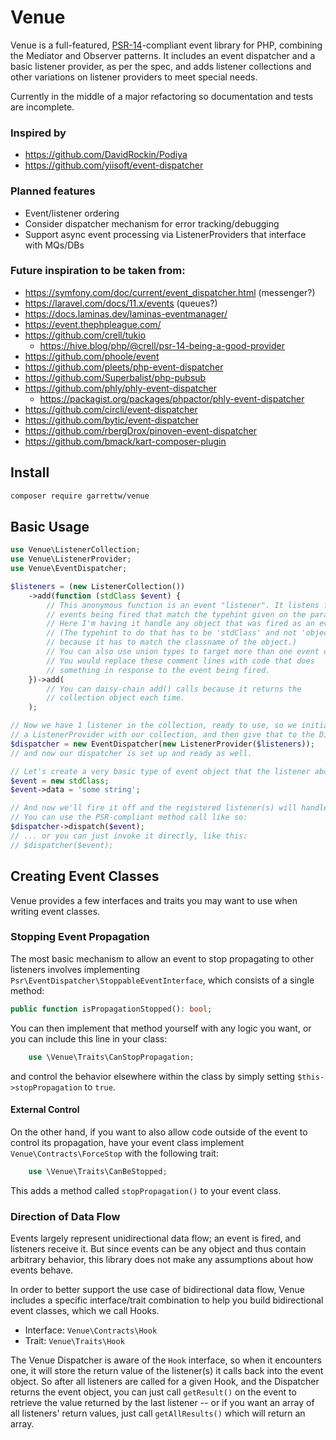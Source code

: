 # Venue

Venue is a full-featured, [PSR-14](http://www.php-fig.org/psr/psr-14/)-compliant event library for PHP, combining the Mediator and Observer patterns.
It includes an event dispatcher and a basic listener provider, as per the spec, and adds listener collections and
other variations on listener providers to meet special needs.

Currently in the middle of a major refactoring so documentation and tests are incomplete.

### Inspired by
- https://github.com/DavidRockin/Podiya
- https://github.com/yiisoft/event-dispatcher

### Planned features
- Event/listener ordering
- Consider dispatcher mechanism for error tracking/debugging
- Support async event processing via ListenerProviders that interface with MQs/DBs

### Future inspiration to be taken from:
- https://symfony.com/doc/current/event_dispatcher.html (messenger?)
- https://laravel.com/docs/11.x/events (queues?)
- https://docs.laminas.dev/laminas-eventmanager/
- https://event.thephpleague.com/
- https://github.com/crell/tukio
   - https://hive.blog/php/@crell/psr-14-being-a-good-provider
- https://github.com/phoole/event
- https://github.com/pleets/php-event-dispatcher
- https://github.com/Superbalist/php-pubsub
- https://github.com/phly/phly-event-dispatcher
   - https://packagist.org/packages/phpactor/phly-event-dispatcher
- https://github.com/circli/event-dispatcher
- https://github.com/bytic/event-dispatcher
- https://github.com/rbergDrox/pinoven-event-dispatcher
- https://github.com/bmack/kart-composer-plugin

## Install
```bash
composer require garrettw/venue
```

## Basic Usage
```php
use Venue\ListenerCollection;
use Venue\ListenerProvider;
use Venue\EventDispatcher;

$listeners = (new ListenerCollection())
    ->add(function (stdClass $event) {
        // This anonymous function is an event "listener". It listens for any
        // events being fired that match the typehint given on the parameter.
        // Here I'm having it handle any object that was fired as an event.
        // (The typehint to do that has to be 'stdClass' and not 'object',
        // because it has to match the classname of the object.)
        // You can also use union types to target more than one event class.
        // You would replace these comment lines with code that does
        // something in response to the event being fired.
    })->add(
        // You can daisy-chain add() calls because it returns the
        // collection object each time.
    );

// Now we have 1 listener in the collection, ready to use, so we initialize
// a ListenerProvider with our collection, and then give that to the Dispatcher.
$dispatcher = new EventDispatcher(new ListenerProvider($listeners));
// and now our dispatcher is set up and ready as well.

// Let's create a very basic type of event object that the listener above will handle:
$event = new stdClass;
$event->data = 'some string';

// And now we'll fire it off and the registered listener(s) will handle it immediately.
// You can use the PSR-compliant method call like so:
$dispatcher->dispatch($event);
// ... or you can just invoke it directly, like this:
// $dispatcher($event);
```

## Creating Event Classes
Venue provides a few interfaces and traits you may want to use when writing
event classes.

### Stopping Event Propagation
The most basic mechanism to allow an event to stop propagating to other listeners
involves implementing `Psr\EventDispatcher\StoppableEventInterface`, which
consists of a single method:
```php
public function isPropagationStopped(): bool;
```
You can then implement that method yourself with any logic you want, or you can
include this line in your class:
```php
    use \Venue\Traits\CanStopPropagation;
```
and control the behavior elsewhere within the class by simply setting
`$this->stopPropagation` to `true`.

#### External Control
On the other hand, if you want to also allow code outside of the event to control its
propagation, have your event class implement `Venue\Contracts\ForceStop` with the
following trait:
```php
    use \Venue\Traits\CanBeStopped;
```
This adds a method called `stopPropagation()` to your event class.

### Direction of Data Flow
Events largely represent unidirectional data flow; an event is fired, and
listeners receive it. But since events can be any object and thus contain
arbitrary behavior, this library does not make any assumptions about how
events behave.

In order to better support the use case of bidirectional data flow,
Venue includes a specific interface/trait combination to help you build
bidirectional event classes, which we call Hooks.
- Interface: `Venue\Contracts\Hook`
- Trait: `Venue\Traits\Hook`

The Venue Dispatcher is aware of the `Hook` interface, so when it encounters
one, it will store the return value of the listener(s) it calls back into the
event object. So after all listeners are called for a given Hook, and the
Dispatcher returns the event object, you can just call `getResult()` on the
event to retrieve the value returned by the last listener -- or if you want
an array of all listeners' return values, just call `getAllResults()` which
will return an array.
